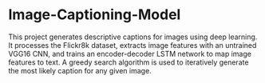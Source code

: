 # Image-Captioning-Model
This project generates descriptive captions for images using deep learning. It processes the Flickr8k dataset, extracts image features with an untrained VGG16 CNN, and trains an encoder-decoder LSTM network to map image features to text. A greedy search algorithm is used to iteratively generate the most likely caption for any given image.

